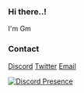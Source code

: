
### Hi there..!

I'm Gm

### Contact

[Discord](https://discord.com/users/830394727684898856) [Twitter](https://twitter.com/GmBodhi) [Email](mailto:bodhigm3@gmail.com)

[![Discord Presence](https://lanyard-profile-readme.vercel.app/api/830394727684898856)](https://discord.com/users/830394727684898856)
